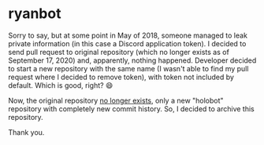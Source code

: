 # ryanbot

Sorry to say, but at some point in May of 2018, someone managed to leak private information (in this
case a Discord application token). I decided to send pull request to original repository (which no longer
exists as of September 17, 2020) and, apparently, nothing happened. Developer decided to start a new repository
with the same name (I wasn't able to find my pull request where I decided to remove token), with token not
included by default. Which is good, right? 😄

Now, the original repository [no longer exists](https://github.com/ryanshds/ryanbot), only a new "holobot" repository with completely new commit
history. So, I decided to archive this repository.

Thank you.
